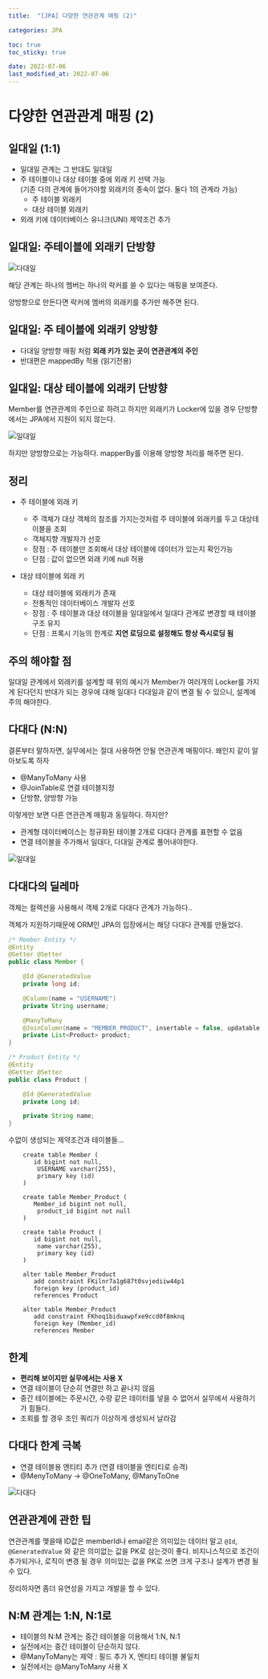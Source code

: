 ```yaml
---
title:  "[JPA] 다양한 연관관계 매핑 (2)"

categories: JPA

toc: true
toc_sticky: true

date: 2022-07-06
last_modified_at: 2022-07-06
---
```


# 다양한 연관관계 매핑 (2)

## 일대일 (1:1)

- 일대일 관계는 그 반대도 일대일
- 주 테이블이나 대상 테이블 중에 외래 키 선택 가능   
(기존 다의 관계에 들어가야할 외래키의 종속이 없다. 둘다 1의 관계라 가능)
  - 주 테이블 외래키
  - 대상 테이블 외래키
- 외래 키에 데이터베이스 유니크(UNI) 제약조건 추가

## 일대일: 주테이블에 외래키 단방향

![다대일]({{site.url}}/assets/image/2022-07/06-jpa001.png)

해당 관계는 하나의 멤버는 하나의 락커를 쓸 수 있다는 매핑을 보여준다.

양방향으로 만든다면 락커에 멤버의 외래키를 추가만 해주면 된다.

## 일대일: 주 테이블에 외래키 양방향

- 다대일 양방향 매핑 처럼 **외래 키가 있는 곳이 연관관계의 주인**
- 반대편은 mappedBy 적용 (읽기전용)

## 일대일: 대상 테이블에 외래키 단방향

Member를 연관관계의 주인으로 하려고 하지만 외래키가 Locker에 있을 경우
단방향에서는 JPA에서 지원이 되지 않는다.

![일대일]({{site.url}}/assets/image/2022-07/06-jpa002.png)

하지만 양방향으로는 가능하다. mapperBy를 이용해 양방향 처리를 해주면 된다. 

## 정리

- 주 테이블에 외래 키
  - 주 객체가 대상 객체의 참조를 가지는것처럼 주 테이블에 외래키를 두고 대상테이블을 조회
  - 객체지향 개발자가 선호
  - 장점 : 주 테이블만 조회해서 대상 테이블에 데이터가 있는지 확인가능
  - 단점 : 값이 없으면 외래 키에 null 허용

- 대상 테이블에 외래 키
  - 대상 테이블에 외래키가 존재
  - 전통적인 데이터베이스 개발자 선호
  - 장점 : 주 테이블과 대상 테이블을 일대일에서 일대다 관계로 변경할 때 테이블 구조 유지
  - 단점 : 프록시 기능의 한계로 **지연 로딩으로 설정해도 항상 즉시로딩 됨**

## 주의 해야할 점

일대일 관계에서 외래키를 설계할 때 위의 예시가 Member가 여러개의 Locker를 가지게 된다던지 반대가 되는 경우에 대해 일대다 다대일과 같이 변결 될 수 있으니, 설계에 주의 해야한다.

## 다대다 (N:N)

결론부터 말하자면, 실무에서는 절대 사용하면 안될 연관관계 매핑이다. 왜인지 같이 알아보도록 하자

- @ManyToMany 사용
- @JoinTable로 연결 테이블지정
- 단방향, 양방향 가능

이렇게만 보면 다른 연관관계 매핑과 동일하다. 하지만?

- 관계형 데이터베이스는 정규화된 테이블 2개로 다대다 관계를 표현할 수 없음
- 연결 테이블을 주가해서 일대다, 다대일 관계로 풀어내야한다.

![일대일]({{site.url}}/assets/image/2022-07/06-jpa003.png)

## 다대다의 딜레마

객체는 컬렉션을 사용해서 객체 2개로 다대다 관계가 가능하다..

객체가 지원하기때문에 ORM인 JPA의 입장에서는 해당 다대다 관계를 만들었다.

```java
/* Member Entity */
@Entity
@Getter @Setter
public class Member {

    @Id @GeneratedValue
    private long id;

    @Column(name = "USERNAME")
    private String username;

    @ManyToMany
    @JoinColumn(name = "MEMBER_PRODUCT", insertable = false, updatable = false)
    private List<Product> product;
}
```

```java
/* Product Entity */
@Entity
@Getter @Setter
public class Product {

    @Id @GeneratedValue
    private Long id;

    private String name;
}
```

수없이 생성되는 제약조건과 테이블들...

```shell
    create table Member (
       id bigint not null,
        USERNAME varchar(255),
        primary key (id)
    )
    
    create table Member_Product (
       Member_id bigint not null,
        product_id bigint not null
    )
      
    create table Product (
       id bigint not null,
        name varchar(255),
        primary key (id)
    )

    alter table Member_Product 
       add constraint FKilnr7a1g687t0svjediiw44p1 
       foreign key (product_id) 
       references Product
    
    alter table Member_Product 
       add constraint FKhoq1biduawpfxe9ccd0f8mknq 
       foreign key (Member_id) 
       references Member
```

## 한계

- **편리해 보이지만 실무에서는 사용 X**
- 연결 테이블이 단순히 연결만 하고 끝나지 않음
- 중간 테이블에는 주문시간, 수량 같은 데이터를 넣을 수 없어서 실무에서 사용하기가 힘들다.
- 조회를 할 경우 조인 쿼리가 이상하게 생성되서 날라감

## 다대다 한계 극복

- 연결 테이블용 엔티티 추가 (연결 테이블을 엔티티로 승격)
- @MenyToMany -> @OneToMany, @ManyToOne

![다대다]({{site.url}}/assets/image/2022-07/06-jpa003.png)

## 연관관계에 관한 팁

연관관계를 맺을때 ID값은 memberId나 email같은 의미있는 데이터 말고 `@Id`, `@GeneratedValue` 와 같은 의미없는 값을 PK로 삼는것이 좋다. 비지니스적으로 조건이 추가되거나, 로직이 변경 될 경우 의미있는 값을 PK로 쓰면 크게 구조나 설계가 변경 될 수 있다.

정리하자면 좀더 유연성을 가지고 개발을 할 수 있다.

## N:M 관계는 1:N, N:1로

- 테이블의 N:M 관계는 중간 테이블을 이용해서 1:N, N:1
- 실전에서는 중간 테이블이 단순하지 않다.
- @ManyToMany는 제약 : 필드 추가 X, 엔티티 테이블 불일치
- 실전에서는 @ManyToMany 사용 X




